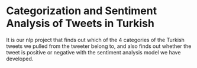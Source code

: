 # Categorization and Sentiment Analysis of Tweets in Turkish
 It is our nlp project that finds out which of the 4 categories of the Turkish tweets we pulled from the tweeter belong to, and also finds out whether the tweet is positive or negative with the sentiment analysis model we have developed.
